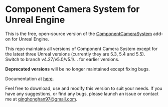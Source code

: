 # Component Camera System for Unreal Engine
This is the free, open-source version of the [ComponentCameraSystem](https://www.unrealengine.com/marketplace/product/7dd53db6fd3a4ccfa4c35e6b2125b742) add-on for Unreal Engine. 

This repo maintains all versions of Component Camera System except for the latest three Unreal versions (currently they are 5.3, 5.4 and 5.5).  
Switch to branch v4.27/v5.0/v5.1/... for earlier versions.  

**Deprecated versions** will be no longer maintained except fixing bugs.

Documentation at [here](https://sulleyyys-organization.gitbook.io/manuals-of-ccs/). 

Feel free to download, use and modify this version to suit your needs. If you have any suggestions, or find any bugs, please launch an issue or contact me at qinghonghan97@gmail.com.
